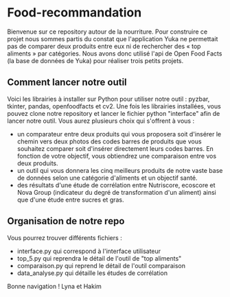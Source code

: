 # Food-recommandation

Bienvenue sur ce repository autour de la nourriture.
Pour construire ce projet nous sommes partis du constat que l'application Yuka ne permettait pas de comparer deux produits entre eux ni de rechercher des « top aliments » par catégories. Nous avons donc utilisé l'api de Open Food Facts (la base de données de Yuka) pour réaliser trois petits projets.

## Comment lancer notre outil

Voici les librairies à installer sur Python pour utiliser notre outil : pyzbar, tkinter, pandas, openfoodfacts et cv2.
Une fois les librairies installées, vous pouvez clone notre repository et lancer le fichier python "interface" afin de lancer notre outil. Vous aurez plusieurs choix qui s'offrent à vous : 
- un comparateur entre deux produits qui vous proposera soit d'insérer le chemin vers deux photos des codes barres de produits que vous souhaitez comparer soit d'insérer directement leurs codes barres. En fonction de votre objectif, vous obtiendrez une comparaison entre vos deux produits.
- un outil qui vous donnera les cinq meilleurs produits de notre vaste base de données selon une catégorie d'aliments et un objectif santé.
- des résultats d'une étude de corrélation entre Nutriscore, ecoscore et Nova Group (indicateur du degré de transformation d'un aliment) ainsi que d'une étude entre sucres et gras.

## Organisation de notre repo

Vous pourrez trouver différents fichiers :
- interface.py qui correspond à l'interface utilisateur
- top_5.py qui reprendra le détail de l'outil de "top aliments"
- comparaison.py qui reprend le détail de l'outil comparaison
- data_analyse.py qui détaille les études de corrélation

Bonne navigation !
Lyna et Hakim
